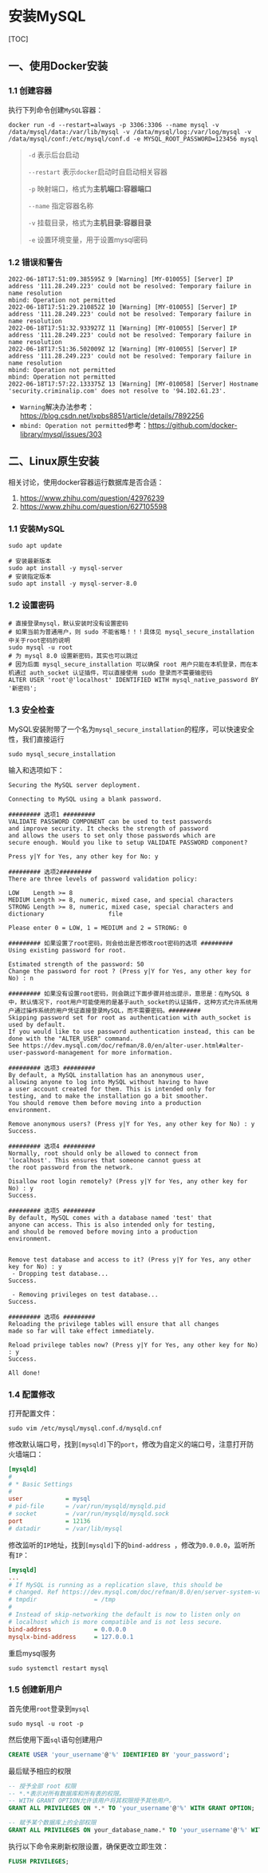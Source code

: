 # 安装MySQL

[TOC]

## 一、使用Docker安装

### 1.1 创建容器

执行下列命令创建`MySQL`容器：

```shell
docker run -d --restart=always -p 3306:3306 --name mysql -v /data/mysql/data:/var/lib/mysql -v /data/mysql/log:/var/log/mysql -v /data/mysql/conf:/etc/mysql/conf.d -e MYSQL_ROOT_PASSWORD=123456 mysql
```

>   `-d` 表示后台启动
>
>   `--restart` 表示`docker`启动时自启动相关容器
>
>   `-p` 映射端口，格式为**主机端口:容器端口**
>
>   `--name` 指定容器名称
>
>   `-v` 挂载目录，格式为**主机目录:容器目录**
>
>   `-e` 设置环境变量，用于设置mysql密码

### 1.2 错误和警告

```
2022-06-18T17:51:09.385595Z 9 [Warning] [MY-010055] [Server] IP address '111.28.249.223' could not be resolved: Temporary failure in name resolution
mbind: Operation not permitted
2022-06-18T17:51:29.210852Z 10 [Warning] [MY-010055] [Server] IP address '111.28.249.223' could not be resolved: Temporary failure in name resolution
2022-06-18T17:51:32.933927Z 11 [Warning] [MY-010055] [Server] IP address '111.28.249.223' could not be resolved: Temporary failure in name resolution
2022-06-18T17:51:36.502009Z 12 [Warning] [MY-010055] [Server] IP address '111.28.249.223' could not be resolved: Temporary failure in name resolution
mbind: Operation not permitted
mbind: Operation not permitted
2022-06-18T17:57:22.133375Z 13 [Warning] [MY-010058] [Server] Hostname 'security.criminalip.com' does not resolve to '94.102.61.23'.
```

-   `Warning`解决办法参考：https://blog.csdn.net/lxpbs8851/article/details/7892256
-   `mbind: Operation not permitted`参考：https://github.com/docker-library/mysql/issues/303

## 二、Linux原生安装

相关讨论，使用docker容器运行数据库是否合适：

1.   https://www.zhihu.com/question/42976239
2.   https://www.zhihu.com/question/627105598

### 1.1 安装MySQL

```shell
sudo apt update

# 安装最新版本
sudo apt install -y mysql-server
# 安装指定版本
sudo apt install -y mysql-server-8.0
```

### 1.2 设置密码

```shell
# 直接登录mysql，默认安装时没有设置密码
# 如果当前为普通用户，则 sudo 不能省略！！！具体见 mysql_secure_installation 中关于root密码的说明
sudo mysql -u root
# 为 mysql 8.0 设置新密码，其实也可以跳过
# 因为后面 mysql_secure_installation 可以确保 root 用户只能在本机登录，而在本机通过 auth_socket 认证插件，可以直接使用 sudo 登录而不需要输密码
ALTER USER 'root'@'localhost' IDENTIFIED WITH mysql_native_password BY '新密码';
```

### 1.3 安全检查

MySQL安装附带了一个名为`mysql_secure_installation`的程序，可以快速安全性，我们直接运行

```shell
sudo mysql_secure_installation
```

输入和选项如下：

```shell
Securing the MySQL server deployment.

Connecting to MySQL using a blank password.

######### 选项1 #########
VALIDATE PASSWORD COMPONENT can be used to test passwords
and improve security. It checks the strength of password
and allows the users to set only those passwords which are
secure enough. Would you like to setup VALIDATE PASSWORD component?

Press y|Y for Yes, any other key for No: y

######### 选项2#########
There are three levels of password validation policy:

LOW    Length >= 8
MEDIUM Length >= 8, numeric, mixed case, and special characters
STRONG Length >= 8, numeric, mixed case, special characters and dictionary                  file

Please enter 0 = LOW, 1 = MEDIUM and 2 = STRONG: 0

######### 如果设置了root密码，则会给出是否修改root密码的选项 #########
Using existing password for root.

Estimated strength of the password: 50
Change the password for root ? (Press y|Y for Yes, any other key for No) : n

######### 如果没有设置root密码，则会跳过下面步骤并给出提示，意思是：在MySQL 8中，默认情况下，root用户可能使用的是基于auth_socket的认证插件，这种方式允许系统用户通过操作系统的用户凭证直接登录MySQL，而不需要密码。#########
Skipping password set for root as authentication with auth_socket is used by default.
If you would like to use password authentication instead, this can be done with the "ALTER_USER" command.
See https://dev.mysql.com/doc/refman/8.0/en/alter-user.html#alter-user-password-management for more information.

######### 选项3 #########
By default, a MySQL installation has an anonymous user,
allowing anyone to log into MySQL without having to have
a user account created for them. This is intended only for
testing, and to make the installation go a bit smoother.
You should remove them before moving into a production
environment.

Remove anonymous users? (Press y|Y for Yes, any other key for No) : y
Success.

######### 选项4 #########
Normally, root should only be allowed to connect from
'localhost'. This ensures that someone cannot guess at
the root password from the network.

Disallow root login remotely? (Press y|Y for Yes, any other key for No) : y
Success.

######### 选项5 #########
By default, MySQL comes with a database named 'test' that
anyone can access. This is also intended only for testing,
and should be removed before moving into a production
environment.


Remove test database and access to it? (Press y|Y for Yes, any other key for No) : y
 - Dropping test database...
Success.

 - Removing privileges on test database...
Success.

######### 选项6 #########
Reloading the privilege tables will ensure that all changes
made so far will take effect immediately.

Reload privilege tables now? (Press y|Y for Yes, any other key for No) : y
Success.

All done!
```

### 1.4 配置修改

打开配置文件：

```shell
sudo vim /etc/mysql/mysql.conf.d/mysqld.cnf
```

修改默认端口号，找到`[mysqld]`下的`port`，修改为自定义的端口号，注意打开防火墙端口：

```ini
[mysqld]
#
# * Basic Settings
#
user            = mysql
# pid-file      = /var/run/mysqld/mysqld.pid
# socket        = /var/run/mysqld/mysqld.sock
port            = 12136
# datadir       = /var/lib/mysql
```

修改监听的`IP`地址，找到`[mysqld]`下的`bind-address `，修改为`0.0.0.0`，监听所有`IP`：

```ini
[mysqld]
...
# If MySQL is running as a replication slave, this should be
# changed. Ref https://dev.mysql.com/doc/refman/8.0/en/server-system-variables.html#sysvar_tmpdir
# tmpdir                = /tmp
#
# Instead of skip-networking the default is now to listen only on
# localhost which is more compatible and is not less secure.
bind-address            = 0.0.0.0
mysqlx-bind-address     = 127.0.0.1
```

重启mysql服务

```shell
sudo systemctl restart mysql
```

### 1.5 创建新用户

首先使用`root`登录到`mysql`

```shell
sudo mysql -u root -p
```

然后使用下面`sql`语句创建用户

```sql
CREATE USER 'your_username'@'%' IDENTIFIED BY 'your_password';
```

最后赋予相应的权限

```sql
-- 授予全部 root 权限
-- *.*表示对所有数据库和所有表的权限。
-- WITH GRANT OPTION允许该用户将其权限授予其他用户。
GRANT ALL PRIVILEGES ON *.* TO 'your_username'@'%' WITH GRANT OPTION;

-- 赋予某个数据库上的全部权限
GRANT ALL PRIVILEGES ON your_database_name.* TO 'your_username'@'%' WITH GRANT OPTION;
```

执行以下命令来刷新权限设置，确保更改立即生效：

```sql
FLUSH PRIVILEGES;
```
